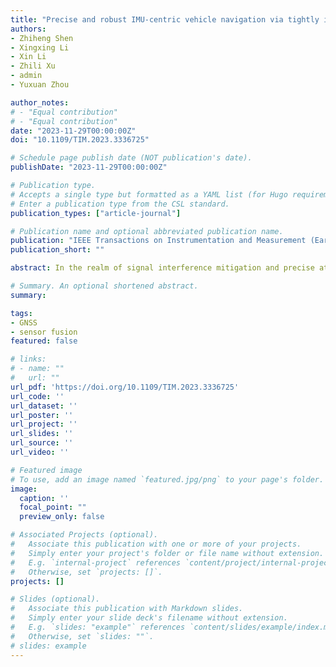 ```yaml
---
title: "Precise and robust IMU-centric vehicle navigation via tightly integrating multiple homogeneous GNSS terminals"
authors:
- Zhiheng Shen
- Xingxing Li
- Xin Li
- Zhili Xu
- admin
- Yuxuan Zhou

author_notes:
# - "Equal contribution"
# - "Equal contribution"
date: "2023-11-29T00:00:00Z"
doi: "10.1109/TIM.2023.3336725"

# Schedule page publish date (NOT publication's date).
publishDate: "2023-11-29T00:00:00Z"

# Publication type.
# Accepts a single type but formatted as a YAML list (for Hugo requirements).
# Enter a publication type from the CSL standard.
publication_types: ["article-journal"]

# Publication name and optional abbreviated publication name.
publication: "IEEE Transactions on Instrumentation and Measurement (Early Access)"
publication_short: ""

abstract: In the realm of signal interference mitigation and precise attitude estimation, the utilization of multiple homogeneous Global Navigation Satellite System (GNSS) antennas/ terminals has demonstrated notable advantages. However, the potential benefits of homogeneous sensor fusion for enhancing position estimation have been relatively unexplored. In this paper, we propose a tightly coupled precise point positioning (PPP)/INS vehicle navigation algorithm without base stations, which can integrate an arbitrary number of homogeneous GNSS terminals with the aim of improving position estimation and speeding up system recovery from interference. Specifically, for the measurement representation, the original pseudorange and carrier-phase observations from all GNSS terminals are tightly incorporated with the IMU data to enable optimal state estimation. On the other hand, we exploit the known geometry between terminals and the spatially atmospheric correlation of observations to compress the states, thus to accelerate system convergence. Furthermore interestingly, since each GNSS terminal is peer-to-peer rather than master-slave in the proposed IMU-centric system, it enables a seamless operation without switching even in the event of an unexpected GNSS terminal failure. Real-world experiments have demonstrated that the proposed system can achieve a root mean square error (RMSE) of approximately 0.3 m for horizontal position estimation, and 92.24% availability at a 0.5 m boundary, outperforming the prevailing methods in terms of position estimation, state convergence and performance in extreme scenarios.

# Summary. An optional shortened abstract.
summary: 

tags:
- GNSS
- sensor fusion
featured: false

# links:
# - name: ""
#   url: ""
url_pdf: 'https://doi.org/10.1109/TIM.2023.3336725'
url_code: ''
url_dataset: ''
url_poster: ''
url_project: ''
url_slides: ''
url_source: ''
url_video: ''

# Featured image
# To use, add an image named `featured.jpg/png` to your page's folder. 
image:
  caption: ''
  focal_point: ""
  preview_only: false

# Associated Projects (optional).
#   Associate this publication with one or more of your projects.
#   Simply enter your project's folder or file name without extension.
#   E.g. `internal-project` references `content/project/internal-project/index.md`.
#   Otherwise, set `projects: []`.
projects: []

# Slides (optional).
#   Associate this publication with Markdown slides.
#   Simply enter your slide deck's filename without extension.
#   E.g. `slides: "example"` references `content/slides/example/index.md`.
#   Otherwise, set `slides: ""`.
# slides: example
---
```


<!-- {{% callout note %}}
Click the *Cite* button above to demo the feature to enable visitors to import publication metadata into their reference management software.
{{% /callout %}}

{{% callout note %}}
Create your slides in Markdown - click the *Slides* button to check out the example.
{{% /callout %}}

Add the publication's **full text** or **supplementary notes** here. You can use rich formatting such as including [code, math, and images](https://wowchemy.com/docs/content/writing-markdown-latex/). -->
